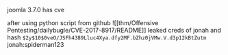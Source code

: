 joomla 3.7.0 has cve

after using python script from github ![[thm/Offensive Pentesting/dailybugle/CVE-2017-8917/README]]
leaked creds of jonah and hash `$2y$10$0veO/JSFh4389Lluc4Xya.dfy2MF.bZhz0jVMw.V.d3p12kBtZutm`
jonah:spiderman123